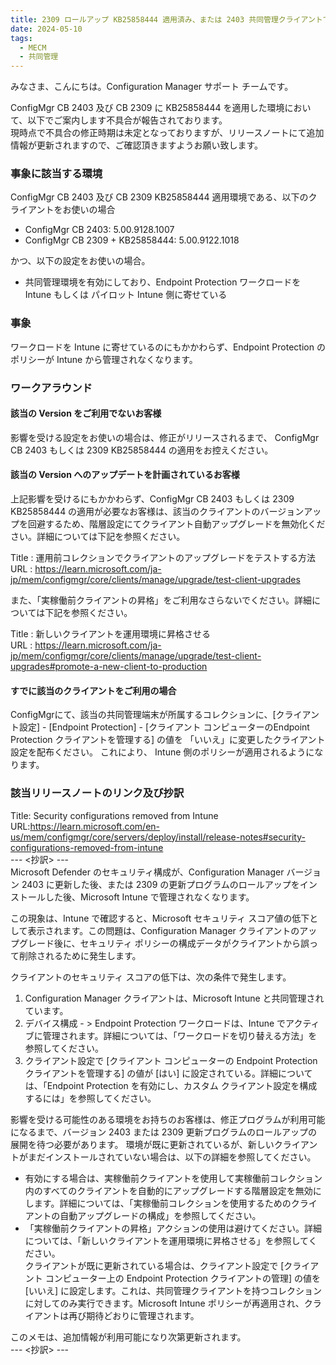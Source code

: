 ```yaml
---
title: 2309 ロールアップ KB25858444 適用済み、または 2403 共同管理クライアントで Endpoint Protection ワークロードを Intune に設定した場合に影響を受ける不具合について
date: 2024-05-10
tags:
  - MECM
  - 共同管理
---  
```


みなさま、こんにちは。Configuration Manager サポート チームです。  

ConfigMgr CB 2403 及び CB 2309 に KB25858444 を適用した環境において、以下でご案内します不具合が報告されております。    
現時点で不具合の修正時期は未定となっておりますが、リリースノートにて追加情報が更新されますので、ご確認頂きますようお願い致します。  

### 事象に該当する環境  
ConfigMgr CB 2403 及び CB 2309 KB25858444 適用環境である、以下のクライアントをお使いの場合  

- ConfigMgr CB 2403: 5.00.9128.1007  
- ConfigMgr CB 2309 + KB25858444: 5.00.9122.1018  

かつ、以下の設定をお使いの場合。  

- 共同管理環境を有効にしており、Endpoint Protection ワークロードを Intune もしくは パイロット Intune 側に寄せている  

### 事象  
ワークロードを Intune に寄せているのにもかかわらず、Endpoint Protection のポリシーが Intune から管理されなくなります。  

### ワークアラウンド  
#### 該当の Version をご利用でないお客様  
影響を受ける設定をお使いの場合は、修正がリリースされるまで、 ConfigMgr CB 2403 もしくは 2309 KB25858444 の適用をお控えください。  

#### 該当の Version へのアップデートを計画されているお客様  
上記影響を受けるにもかかわらず、ConfigMgr CB 2403 もしくは 2309 KB25858444 の適用が必要なお客様は、該当のクライアントのバージョンアップを回避するため、階層設定にてクライアント自動アップグレードを無効化ください。詳細については下記を参照ください。  

Title : 運用前コレクションでクライアントのアップグレードをテストする方法  
URL : https://learn.microsoft.com/ja-jp/mem/configmgr/core/clients/manage/upgrade/test-client-upgrades  

また、「実稼働前クライアントの昇格」をご利用なさらないでください。詳細については下記を参照ください。  

Title : 新しいクライアントを運用環境に昇格させる  
URL : https://learn.microsoft.com/ja-jp/mem/configmgr/core/clients/manage/upgrade/test-client-upgrades#promote-a-new-client-to-production  

#### すでに該当のクライアントをご利用の場合  
ConfigMgrにて、該当の共同管理端末が所属するコレクションに、[クライアント設定] - [Endpoint Protection] - [クライアント コンピューターのEndpoint Protection クライアントを管理する] の値を 「いいえ」に変更したクライアント設定を配布ください。 これにより、 Intune 側のポリシーが適用されるようになります。  

 ### 該当リリースノートのリンク及び抄訳  
 Title: Security configurations removed from Intune  
URL:https://learn.microsoft.com/en-us/mem/configmgr/core/servers/deploy/install/release-notes#security-configurations-removed-from-intune  
--- <抄訳> ---  
Microsoft Defender のセキュリティ構成が、Configuration Manager バージョン 2403 に更新した後、または 2309 の更新プログラムのロールアップをインストールした後、Microsoft Intune で管理されなくなります。  
 
この現象は、Intune で確認すると、Microsoft セキュリティ スコア値の低下として表示されます。この問題は、Configuration Manager クライアントのアップグレード後に、セキュリティ ポリシーの構成データがクライアントから誤って削除されるために発生します。   
 
クライアントのセキュリティ スコアの低下は、次の条件で発生します。  
 
1. Configuration Manager クライアントは、Microsoft Intune と共同管理されています。  
2. デバイス構成 - > Endpoint Protection ワークロードは、Intune でアクティブに管理されます。詳細については、「ワークロードを切り替える方法」を参照してください。  
3. クライアント設定で [クライアント コンピューターの Endpoint Protection クライアントを管理する] の値が [はい] に設定されている。詳細については、「Endpoint Protection を有効にし、カスタム クライアント設定を構成するには」を参照してください。  
 
影響を受ける可能性のある環境をお持ちのお客様は、修正プログラムが利用可能になるまで、バージョン 2403 または 2309 更新プログラムのロールアップの展開を待つ必要があります。 環境が既に更新されているが、新しいクライアントがまだインストールされていない場合は、以下の詳細を参照してください。  
 
- 有効にする場合は、実稼働前クライアントを使用して実稼働前コレクション内のすべてのクライアントを自動的にアップグレードする階層設定を無効にします。詳細については、「実稼働前コレクションを使用するためのクライアントの自動アップグレードの構成」を参照してください。  
- 「実稼働前クライアントの昇格」アクションの使用は避けてください。詳細については、「新しいクライアントを運用環境に昇格させる」を参照してください。  
クライアントが既に更新されている場合は、クライアント設定で [クライアント コンピューター上の Endpoint Protection クライアントの管理] の値を [いいえ] に設定します。これは、共同管理クライアントを持つコレクションに対してのみ実行できます。Microsoft Intune ポリシーが再適用され、クライアントは再び期待どおりに管理されます。  
 
このメモは、追加情報が利用可能になり次第更新されます。  
--- <抄訳> ---  